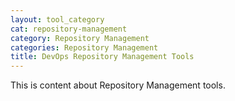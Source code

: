```yaml
---
layout: tool_category
cat: repository-management
category: Repository Management
categories: Repository Management
title: DevOps Repository Management Tools
---
```

This is content about Repository Management tools.